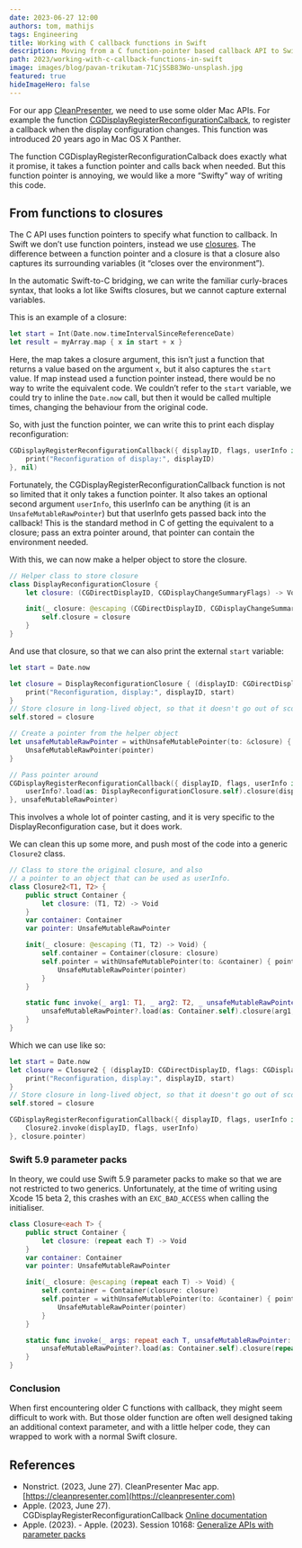 ```yaml
---
date: 2023-06-27 12:00
authors: tom, mathijs
tags: Engineering
title: Working with C callback functions in Swift
description: Moving from a C function-pointer based callback API to Swift closures with generics. And a look at the future with parameter packs.
path: 2023/working-with-c-callback-functions-in-swift
image: images/blog/pavan-trikutam-71CjSSB83Wo-unsplash.jpg
featured: true
hideImageHero: false
---
```


For our app [CleanPresenter](https://cleanpresenter.com), we need to use some older Mac APIs. For example the function [CGDisplayRegisterReconfigurationCalback](https://developer.apple.com/documentation/coregraphics/1455336-cgdisplayregisterreconfiguration), to register a callback when the display configuration changes. This function was introduced 20 years ago in Mac OS X Panther.

The function CGDisplayRegisterReconfigurationCalback does exactly what it promise, it takes a function pointer and calls back when needed. But this function pointer is annoying, we would like a more “Swifty” way of writing this code.

## From functions to closures

The C API uses function pointers to specify what function to callback. In Swift we don’t use function pointers, instead we use [closures](https://en.wikipedia.org/wiki/Closure_(computer_programming)). The difference between a function pointer and a closure is that a closure also captures its surrounding variables (it “closes over the environment”).

In the automatic Swift-to-C bridging, we can write the familiar curly-braces syntax, that looks a lot like Swifts closures, but we cannot capture external variables.

This is an example of a closure:

```swift
let start = Int(Date.now.timeIntervalSinceReferenceDate)
let result = myArray.map { x in start + x }
```

Here, the map takes a closure argument, this isn’t just a function that returns a value based on the argument `x`, but it also captures the `start` value. If map instead used a function pointer instead, there would be no way to write the equivalent code. We couldn’t refer to the `start` variable, we could try to inline the `Date.now` call, but then it would be called multiple times, changing the behaviour from the original code.

So, with just the function pointer, we can write this to print each display reconfiguration:

```swift
CGDisplayRegisterReconfigurationCallback({ displayID, flags, userInfo in
    print("Reconfiguration of display:", displayID)
}, nil)
```

Fortunately, the CGDisplayRegisterReconfigurationCallback function is not so limited that it only takes a function pointer. It also takes an optional second argument `userInfo`, this userInfo can be anything (it is an `UnsafeMutableRawPointer`) but that userInfo gets passed back into the callback! This is the standard method in C of getting the equivalent to a closure; pass an extra pointer around, that pointer can contain the environment needed.

With this, we can now make a helper object to store the closure.

```swift
// Helper class to store closure
class DisplayReconfigurationClosure {
    let closure: (CGDirectDisplayID, CGDisplayChangeSummaryFlags) -> Void

    init(_ closure: @escaping (CGDirectDisplayID, CGDisplayChangeSummaryFlags) -> Void) {
        self.closure = closure
    }
}
```

And use that closure, so that we can also print the external `start` variable:

```swift
let start = Date.now

let closure = DisplayReconfigurationClosure { (displayID: CGDirectDisplayID, flags: CGDisplayChangeSummaryFlags) in
    print("Reconfiguration, display:", displayID, start)
}
// Store closure in long-lived object, so that it doesn't go out of scope
self.stored = closure

// Create a pointer from the helper object
let unsafeMutableRawPointer = withUnsafeMutablePointer(to: &closure) { pointer in
    UnsafeMutableRawPointer(pointer)
}

// Pass pointer around
CGDisplayRegisterReconfigurationCallback({ displayID, flags, userInfo in
    userInfo?.load(as: DisplayReconfigurationClosure.self).closure(displayID, flags)
}, unsafeMutableRawPointer)
```

This involves a whole lot of pointer casting, and it is very specific to the DisplayReconfiguration case, but it does work.

We can clean this up some more, and push most of the code into a generic `Closure2` class.

```swift
// Class to store the original closure, and also
// a pointer to an object that can be used as userInfo.
class Closure2<T1, T2> {
    public struct Container {
        let closure: (T1, T2) -> Void
    }
    var container: Container
    var pointer: UnsafeMutableRawPointer

    init(_ closure: @escaping (T1, T2) -> Void) {
        self.container = Container(closure: closure)
        self.pointer = withUnsafeMutablePointer(to: &container) { pointer in
            UnsafeMutableRawPointer(pointer)
        }
    }

    static func invoke(_ arg1: T1, _ arg2: T2, _ unsafeMutableRawPointer: UnsafeMutableRawPointer?) {
        unsafeMutableRawPointer?.load(as: Container.self).closure(arg1, arg2)
    }
}
```

Which we can use like so:

```swift
let start = Date.now
let closure = Closure2 { (displayID: CGDirectDisplayID, flags: CGDisplayChangeSummaryFlags) in
    print("Reconfiguration, display:", displayID, start)
}
// Store closure in long-lived object, so that it doesn't go out of scope
self.stored = closure

CGDisplayRegisterReconfigurationCallback({ displayID, flags, userInfo in
    Closure2.invoke(displayID, flags, userInfo)
}, closure.pointer)
```

### Swift 5.9 parameter packs

In theory, we could use Swift 5.9 parameter packs to make so that we are not restricted to two generics. Unfortunately, at the time of writing using Xcode 15 beta 2, this crashes with an `EXC_BAD_ACCESS` when calling the initialiser.

```swift
class Closure<each T> {
    public struct Container {
        let closure: (repeat each T) -> Void
    }
    var container: Container
    var pointer: UnsafeMutableRawPointer

    init(_ closure: @escaping (repeat each T) -> Void) {
        self.container = Container(closure: closure)
        self.pointer = withUnsafeMutablePointer(to: &container) { pointer in
            UnsafeMutableRawPointer(pointer)
        }
    }

    static func invoke(_ args: repeat each T, unsafeMutableRawPointer: UnsafeMutableRawPointer?) {
        unsafeMutableRawPointer?.load(as: Container.self).closure(repeat (each args))
    }
}
```

### Conclusion

When first encountering older C functions with callback, they might seem difficult to work with. But those older function are often well designed taking an additional context parameter, and with a little helper code, they can wrapped to work with a normal Swift closure.


## References

- Nonstrict. (2023, June 27). CleanPresenter Mac app. [https://cleanpresenter.com](https://cleanpresenter.com)
- Apple. (2023, June 27). CGDisplayRegisterReconfigurationCallback [Online documentation](https://developer.apple.com/documentation/coregraphics/1455336-cgdisplayregisterreconfiguration)
- Apple. (2023). - Apple. (2023). Session 10168: [Generalize APIs with parameter packs](https://developer.apple.com/videos/play/wwdc2023/10168/)
